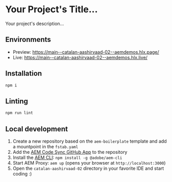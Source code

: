# Your Project's Title...
Your project's description...

## Environments
- Preview: https://main--catalan-aashirvaad-02--aemdemos.hlx.page/
- Live: https://main--catalan-aashirvaad-02--aemdemos.hlx.live/

## Installation

```sh
npm i
```

## Linting

```sh
npm run lint
```

## Local development

1. Create a new repository based on the `aem-boilerplate` template and add a mountpoint in the `fstab.yaml`
1. Add the [AEM Code Sync GitHub App](https://github.com/apps/aem-code-sync) to the repository
1. Install the [AEM CLI](https://github.com/adobe/helix-cli): `npm install -g @adobe/aem-cli`
1. Start AEM Proxy: `aem up` (opens your browser at `http://localhost:3000`)
1. Open the `catalan-aashirvaad-02` directory in your favorite IDE and start coding :)
